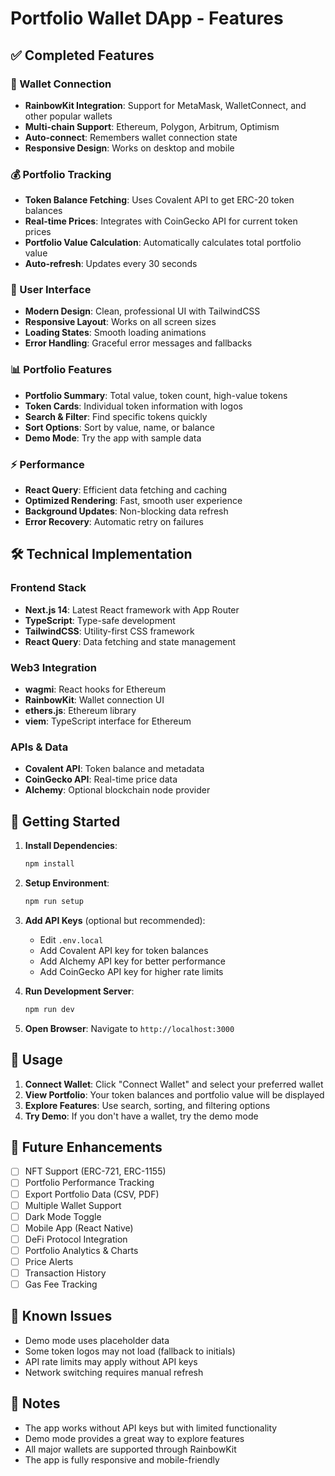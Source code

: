 # Portfolio Wallet DApp - Features

## ✅ Completed Features

### 🔗 Wallet Connection
- **RainbowKit Integration**: Support for MetaMask, WalletConnect, and other popular wallets
- **Multi-chain Support**: Ethereum, Polygon, Arbitrum, Optimism
- **Auto-connect**: Remembers wallet connection state
- **Responsive Design**: Works on desktop and mobile

### 💰 Portfolio Tracking
- **Token Balance Fetching**: Uses Covalent API to get ERC-20 token balances
- **Real-time Prices**: Integrates with CoinGecko API for current token prices
- **Portfolio Value Calculation**: Automatically calculates total portfolio value
- **Auto-refresh**: Updates every 30 seconds

### 🎨 User Interface
- **Modern Design**: Clean, professional UI with TailwindCSS
- **Responsive Layout**: Works on all screen sizes
- **Loading States**: Smooth loading animations
- **Error Handling**: Graceful error messages and fallbacks

### 📊 Portfolio Features
- **Portfolio Summary**: Total value, token count, high-value tokens
- **Token Cards**: Individual token information with logos
- **Search & Filter**: Find specific tokens quickly
- **Sort Options**: Sort by value, name, or balance
- **Demo Mode**: Try the app with sample data

### ⚡ Performance
- **React Query**: Efficient data fetching and caching
- **Optimized Rendering**: Fast, smooth user experience
- **Background Updates**: Non-blocking data refresh
- **Error Recovery**: Automatic retry on failures

## 🛠 Technical Implementation

### Frontend Stack
- **Next.js 14**: Latest React framework with App Router
- **TypeScript**: Type-safe development
- **TailwindCSS**: Utility-first CSS framework
- **React Query**: Data fetching and state management

### Web3 Integration
- **wagmi**: React hooks for Ethereum
- **RainbowKit**: Wallet connection UI
- **ethers.js**: Ethereum library
- **viem**: TypeScript interface for Ethereum

### APIs & Data
- **Covalent API**: Token balance and metadata
- **CoinGecko API**: Real-time price data
- **Alchemy**: Optional blockchain node provider

## 🚀 Getting Started

1. **Install Dependencies**:
   ```bash
   npm install
   ```

2. **Setup Environment**:
   ```bash
   npm run setup
   ```

3. **Add API Keys** (optional but recommended):
   - Edit `.env.local`
   - Add Covalent API key for token balances
   - Add Alchemy API key for better performance
   - Add CoinGecko API key for higher rate limits

4. **Run Development Server**:
   ```bash
   npm run dev
   ```

5. **Open Browser**: Navigate to `http://localhost:3000`

## 🎯 Usage

1. **Connect Wallet**: Click "Connect Wallet" and select your preferred wallet
2. **View Portfolio**: Your token balances and portfolio value will be displayed
3. **Explore Features**: Use search, sorting, and filtering options
4. **Try Demo**: If you don't have a wallet, try the demo mode

## 🔮 Future Enhancements

- [ ] NFT Support (ERC-721, ERC-1155)
- [ ] Portfolio Performance Tracking
- [ ] Export Portfolio Data (CSV, PDF)
- [ ] Multiple Wallet Support
- [ ] Dark Mode Toggle
- [ ] Mobile App (React Native)
- [ ] DeFi Protocol Integration
- [ ] Portfolio Analytics & Charts
- [ ] Price Alerts
- [ ] Transaction History
- [ ] Gas Fee Tracking

## 🐛 Known Issues

- Demo mode uses placeholder data
- Some token logos may not load (fallback to initials)
- API rate limits may apply without API keys
- Network switching requires manual refresh

## 📝 Notes

- The app works without API keys but with limited functionality
- Demo mode provides a great way to explore features
- All major wallets are supported through RainbowKit
- The app is fully responsive and mobile-friendly
